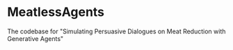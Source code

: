 # MeatlessAgents
The codebase for "Simulating Persuasive Dialogues on Meat Reduction with Generative Agents"
